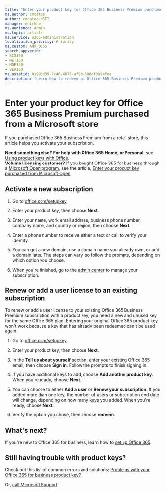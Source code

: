 ```yaml
---
title: "Enter your product key for Office 365 Business Premium purchased from a Microsoft store"
ms.author: cmcatee
author: cmcatee-MSFT
manager: mnirkhe
ms.audience: Admin
ms.topic: article
ms.service: o365-administration
localization_priority: Priority
ms.custom: Adm_O365
search.appverid:
- BCS160
- MET150
- MOE150
- BEA160
ms.assetid: 0199dd39-7c46-4875-af9b-588df3a9afea
description: "Learn how to redeem an Office 365 Business Premium product key purchased at a retail store."
---
```


# Enter your product key for Office 365 Business Premium purchased from a Microsoft store

If you purchased Office 365 Business Premium from a retail store, this article helps you activate your subscription. 
  
 **Need something else?**
 **For help with Office 365 Home, or Personal**, see [Using product keys with Office](https://support.office.com/article/12a5763a-d45c-4685-8c95-a44500213759.aspx).  
 **Volume licensing customer?** If you bought Office 365 for business through a [Microsoft Open program](https://go.microsoft.com/fwlink/p/?LinkID=613298), see the article, [Enter your product key purchased from Microsoft Open](purchases-from-microsoft-open.md).
  
## Activate a new subscription

1. Go to <a href="https://go.microsoft.com/fwlink/p/?LinkId=839911" target="_blank">office.com/setupkey</a>.
    
2. Enter your product key, then choose **Next**.
    
3. Enter your name, work email address, business phone number, company name, and country or region, then choose **Next**.
    
4. Enter a phone number to receive either a text or call to verify your identity.
    
5. You can get a new domain, use a domain name you already own, or add a domain later. The steps can vary, so follow the prompts, depending on which option you choose.
    
6. When you're finished, go to the <a href="https://go.microsoft.com/fwlink/p/?linkid=837890" target="_blank">admin center</a> to manage your subscription. 
    
## Renew or add a user license to an existing subscription

To renew or add a user license to your existing Office 365 Business Premium subscription with a product key, you need a new and unused key for the same Office 365 plan. Entering your original Office 365 product key won't work because a key that has already been redeemed can't be used again.
  
1. Go to <a href="https://go.microsoft.com/fwlink/p/?LinkId=839911" target="_blank">office.com/setupkey</a>.
    
2. Enter your product key, then choose **Next**.
    
3. In the **Tell us about yourself** section, enter your existing Office 365 email, then choose **Sign in**. Follow the prompts to finish signing in.
    
4. If you have additional keys to add, choose **Add another product key**. When you're ready, choose **Next**.
    
5. You can choose to either **Add a user** or **Renew your subscription**. If you added more than one key, the number of users or subscription end date will change, depending on how many keys you added. When you're ready, choose **Next**.
    
6. Verify the option you chose, then choose **redeem**.
    
## What's next?

If you're new to Office 365 for business, learn how to [set up Office 365](../setup/setup.md).
  
## Still having trouble with product keys?

Check out this list of common errors and solutions: [Problems with your Office 365 for business product key?](product-key-errors-and-solutions.md)
  
Or, [call Microsoft Support](../contact-support-for-business-products.md).